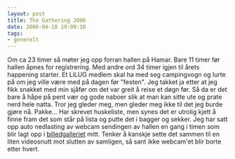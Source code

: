 ```yaml
---
layout: post
title: The Gathering 2006
date: 2006-04-10 19:09:10
tags: 
- generelt
---
```

Om ca 23 timer så møter jeg opp forran hallen på Hamar. Bare 11 timer før hallen åpnes for registrering. Med andre ord 34 timer igjen til årets happening starter. Et LiLUG medlem skal ha med seg campingvogn og lurte på om jeg ville være med på dagen før "festen". Jeg takket ja etter at jeg fikk snakket med min sjåfør om det var greit å reise et døgn før. Så da er det bare å håpe på pent vær og gode naboer slik at man kan sitte ute og prate nerd hele natta. Tror jeg gleder meg, men gleder meg ikke til det jeg burde gjøre nå. Pakke... Har skrevet huskeliste, men synes det er utrolig kjett å finne fram det som står på lista og putte det i bagger og sekker. Jeg har satt opp auto nedlasting av webcam sendingen av hallen en gang i timen som blir lagt opp i <a href="http://gallery.sakarias.net/The%20Gathering/The%20Gathering%202006/Webcam/">billedgalleriet</a> mitt. Tenker å kanskje sette det sammen til en liten videosnutt mot slutten av samligen, så sant ikke webcam'et blir borte etter hvert.
